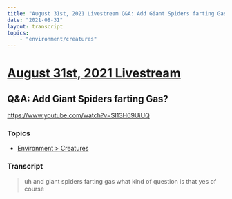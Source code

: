 ```yaml
---
title: "August 31st, 2021 Livestream Q&A: Add Giant Spiders farting Gas?"
date: "2021-08-31"
layout: transcript
topics:
    - "environment/creatures"
---
```

# [August 31st, 2021 Livestream](../2021-08-31.md)
## Q&A: Add Giant Spiders farting Gas?
https://www.youtube.com/watch?v=SI13H69UiUQ

### Topics
* [Environment > Creatures](../topics/environment/creatures.md)

### Transcript

> uh and giant spiders farting gas what kind of question is that yes of course
